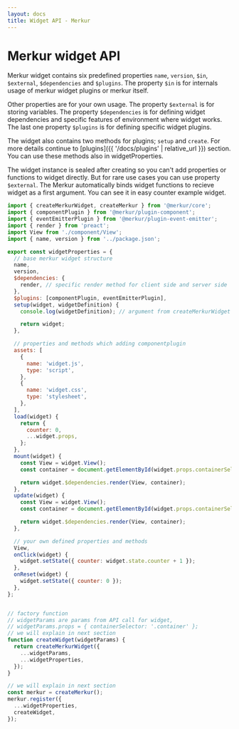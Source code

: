 ```yaml
---
layout: docs
title: Widget API - Merkur
---
```


# Merkur widget API

Merkur widget contains six predefined properties `name`, `version`, `$in`, `$external`, `$dependencies` and `$plugins`. The property `$in` is for internals usage of merkur widget plugins or merkur itself.

Other properties are for your own usage. The property `$external` is for storing variables. The property `$dependencies` is for defining widget dependencies and specific features of environment where widget works. The last one property `$plugins` is for defining specific widget plugins.

The widget also contains two methods for plugins; `setup` and `create`. For more details continue to [plugins]({{ '/docs/plugins' | relative_url }}) section. You can use these methods also in widgetProperties.

The widget instance is sealed after creating so you can't add properties or functions to widget directly. But for rare use cases you can use property `$external`. The Merkur automatically binds widget functions to recieve widget as a first argument. You can see it in easy counter example widget.

```javascript
import { createMerkurWidget, createMerkur } from '@merkur/core';
import { componentPlugin } from '@merkur/plugin-component';
import { eventEmitterPlugin } from '@merkur/plugin-event-emitter';
import { render } from 'preact';
import View from './component/View';
import { name, version } from '../package.json';

export const widgetProperties = {
  // base merkur widget structure
  name,
  version,
  $dependencies: {
    render, // specific render method for client side and server side
  },
  $plugins: [componentPlugin, eventEmitterPlugin],
  setup(widget, widgetDefinition) {
    console.log(widgetDefinition); // argument from createMerkurWidget

    return widget;
  },

  // properties and methods which adding componentplugin
  assets: [
    {
      name: 'widget.js',
      type: 'script',
    },
    {
      name: 'widget.css',
      type: 'stylesheet',
    },
  ],
  load(widget) {
    return {
      counter: 0,
      ...widget.props,
    };
  },
  mount(widget) {
    const View = widget.View();
    const container = document.getElementById(widget.props.containerSelector);

    return widget.$dependencies.render(View, container);
  },
  update(widget) {
    const View = widget.View();
    const container = document.getElementById(widget.props.containerSelector);

    return widget.$dependencies.render(View, container);
  },

  // your own defined properties and methods
  View,
  onClick(widget) {
    widget.setState({ counter: widget.state.counter + 1 });
  },
  onReset(widget) {
    widget.setState({ counter: 0 });
  },
};


// factory function
// widgetParams are params from API call for widget,
// widgetParams.props = { containerSelector: '.container' };
// we will explain in next section
function createWidget(widgetParams) {
  return createMerkurWidget({
    ...widgetParams,
    ...widgetProperties,
  });
}

// we will explain in next section
const merkur = createMerkur();
merkur.register({
  ...widgetProperties,
  createWidget,
});

```

